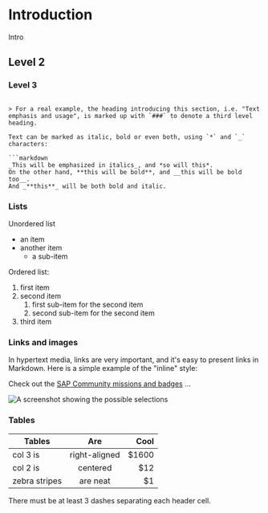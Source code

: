 # Introduction

Intro


## Level 2
### Level 3
```

> For a real example, the heading introducing this section, i.e. "Text emphasis and usage", is marked up with `###` to denote a third level heading.

Text can be marked as italic, bold or even both, using `*` and `_` characters:

```markdown
_This will be emphasized in italics_, and *so will this*.
On the other hand, **this will be bold**, and __this will be bold too__.
And _**this**_ will be both bold and italic.
```

### Lists

Unordered list
- an item
- another item
  - a sub-item

Ordered list:

1. first item
1. second item
   1. first sub-item for the second item
   1. second sub-item for the second item
1. third item

### Links and images

In hypertext media, links are very important, and it's easy to present links in Markdown. Here is a simple example of the "inline" style:


Check out the [SAP Community missions and badges](https://community.sap.com/resources/missions-badges) ...

![A screenshot showing the possible selections](selections-screenshot.png)



### Tables


| Tables        | Are           | Cool  |
| ------------- |:-------------:| -----:|
| col 3 is      | right-aligned | $1600 |
| col 2 is      | centered      |   $12 |
| zebra stripes | are neat      |    $1 |


There must be at least 3 dashes separating each header cell.

